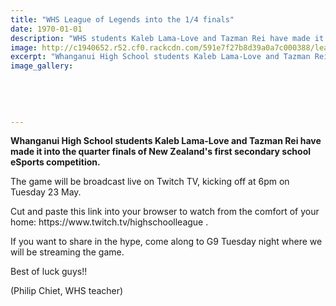 ```yaml
---
title: "WHS League of Legends into the 1/4 finals"
date: 1970-01-01
description: "WHS students Kaleb Lama-Love and Tazman Rei have made it into the quarter finals of New Zealand's first secondary school eSports competition..."
image: http://c1940652.r52.cf0.rackcdn.com/591e7f27b8d39a0a7c000388/league-of-legends-image.png
excerpt: "Whanganui High School students Kaleb Lama-Love and Tazman Rei have made it into the quarter finals of New Zealand's first secondary school eSports competition."
image_gallery:
    
    
    
    
    
---
```


<p dir="ltr"><strong>Whanganui High School students Kaleb Lama-Love and Tazman Rei have made it into the quarter finals of New Zealand's first secondary school eSports competition.</strong></p>
<p dir="ltr">The game will be broadcast live on Twitch TV, kicking off at 6pm on Tuesday 23 May.&nbsp;</p>
<p>Cut and paste this link into your browser to watch from the comfort of your home: https://www.twitch.tv/highschoolleague .</p>
<p>If you want to share in the hype, come along to G9 Tuesday night where we will be streaming the game.</p>
<p>Best of luck guys!!</p>
<p>(Philip Chiet, WHS teacher)</p>
<div><span><br /></span></div>

